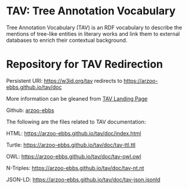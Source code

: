 # TAV: Tree Annotation Vocabulary

Tree Annotation Vocabulary (TAV) is an RDF vocabulary to describe the mentions of tree-like entities in literary works and link them to external databases to enrich their contextual background.

# Repository for TAV Redirection

Persistent URI: https://w3id.org/tav redirects to https://arzoo-ebbs.github.io/tav/doc

More information can be gleaned from [TAV Landing Page](https://arzoo-ebbs.github.io/tav) <br/>

Github: [arzoo-ebbs](https://github.com/arzoo-ebbs)

The following are the files related to TAV documentation:

HTML: https://arzoo-ebbs.github.io/tav/doc/index.html   </br>

Turtle: https://arzoo-ebbs.github.io/tav/doc/tav-ttl.ttl  </br>

OWL: https://arzoo-ebbs.github.io/tav/doc/tav-owl.owl  </br>

N-Triples: https://arzoo-ebbs.github.io/tav/doc/tav-nt.nt  </br>

JSON-LD: https://arzoo-ebbs.github.io/tav/doc/tav-json.jsonld
